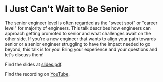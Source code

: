 # I Just Can't Wait to Be Senior

The senior engineer level is often regarded as the "sweet spot" or "career
level" for majority of engineers. This talk describes how engineers can
approach getting promoted to senior and what challenges await on the other
side. If you're a new engineer that wants to align your path towards senior or
a senior engineer struggling to have the impact needed to go beyond, this talk
is for you! Bring your experience and your questions and let's discuss them!

Find the slides at [slides.pdf](./slides.pdf).

Find the recording on [YouTube](https://youtu.be/dnvRv7OyItE).
